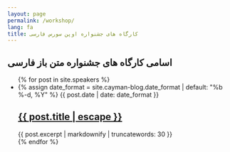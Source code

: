 ```yaml
---
layout: page
permalink: /workshop/
lang: fa
title: کارگاه های جشنواره اوپن سورس فارسی
---
```


<h2>اسامی کارگاه های جشنواره متن باز فارسی</h2>

<ul class="post-list">
  {% for post in site.speakers %}
    <li>
      {% assign date_format = site.cayman-blog.date_format | default: "%b %-d, %Y" %}
      <span class="post-meta">{{ post.date | date: date_format }}</span>
      <h2>
        <a class="post-link" href="{{ post.url | relative_url }}" title="{{ post.title }}">{{ post.title | escape }}</a>
      </h2>
      <span>{{ post.excerpt | markdownify | truncatewords: 30 }}</span>
    </li>
  {% endfor %}
</ul>
